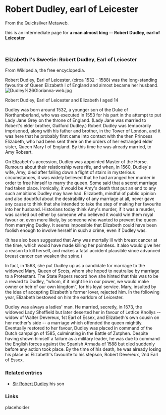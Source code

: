 
# Robert Dudley, earl of Leicester

From the Quicksilver Metaweb.

this is an intermediate page for
**a man almost king -- Robert Dudley, earl of Leicester**

```
 

```
### Elizabeth I's Sweetie: Robert Dudley, Earl of Leicester



From Wikipedia, the free encyclopedia. 

Robert Dudley, Earl of Leicester, (circa 1532 - 1588) was the long-standing favourite of Queen Elizabeth I of England and almost became her husband. 
![Dudley%26Glorianna-web.jpg](/images/Dudley%26Glorianna-web.jpg)  

Robert Dudley, Earl of Leicester and Elizabeth I aged 14


Dudley was born around 1532, a younger son of the Duke of Northumberland, who was executed in 1553 for his part in the attempt to put Lady Jane Grey on the throne of England. (Lady Jane was married to Robert's elder brother, Guilford Dudley.) Robert Dudley was temporarily imprisoned, along with his father and brother, in the Tower of London, and it was here that he probably first came into contact with the then Princess Elizabeth, who had been sent there on the orders of her estranged elder sister, Queen Mary I of England. By this time he was already married, to Amy Robsart. 

On Elizabeth's accession, Dudley was appointed Master of the Horse. Rumours about their relationship were rife, and when, in 1560, Dudley's wife, Amy, died after falling down a flight of stairs in mysterious circumstances, it was widely believed that he had arranged her murder in order to free himself to marry the queen. Some said that a secret marriage had taken place. Ironically, it would be Amy's death that put an end to any such ambitions Dudley may have had. Elizabeth, mindful of public opinion and also doubtful about the desirability of any marriage at all, never gave any cause to think that she intended to take the step of making her favourite into her husband. Historians today think Amy's murder, if it was a murder, was carried out either by someone who believed it would win them royal favour or, even more likely, by someone who wanted to prevent the queen from marrying Dudley. It seems impossible that Elizabeth could have been foolish enough to involve herself in such a crime, even if Dudley was. 

(It has also been suggested that Amy was mortally ill with breast cancer at the time, which would have made killing her pointless. It also would give her a reason to kill herself, and makes a fatal accident plausible since advanced breast cancer can weaken the spine.) 

In fact, in 1563, she put Dudley up as a candidate for marriage to the widowed Mary, Queen of Scots, whom she hoped to neutralise by marriage to a Protestant. The State Papers record how she hinted that this was to be a reward to Dudley, "whom, if it might lie in our power, we would make owner or heir of our own kingdom", for his loyal service. Mary, insulted by the idea of accepting Elizabeth's former lover, rejected him. In the following year, Elizabeth bestowed on him the earldom of Leicester. 

Dudley was always a ladies' man. He married, secretly, in 1573, the widowed Lady Sheffield but later deserted her in favour of Lettice Knollys -- widow of Walter Devereux, 1st Earl of Essex, and Elizabeth's own cousin on her mother's side -- a marriage which offended the queen mightily. Eventually restored to her favour, Dudley was placed in command of the Dutch campaign of 1585, culminating in the Battle of Zutphen. Despite having shown himself a failure as a military leader, he was due to command the English forces against the Spanish Armada of 1588 but died suddenly before any action took place. By the time of his death, he was already losing his place as Elizabeth's favourite to his stepson, Robert Devereux, 2nd Earl of Essex.

### Related entries


* [Sir Robert Dudley](/sir-robert-dudley) his son


### Links


placeholder
